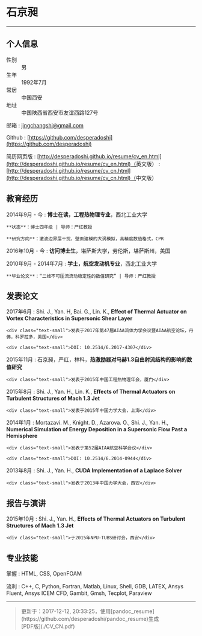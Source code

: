 # 石京昶

----

## <span class="fa fa-info-circle"></span> 个人信息

<div class="column_1_2">
<dt><span class="fa fa-male fa-fw"></span>性别</dt>
<dd>男</dd>
</div>
<div class="column_1_2">
<dt><span class="fa fa-child fa-fw"></span>生年</dt>
<dd>1992年7月</dd>
</div>

<div class="column_1_2">
<dt><span class="fa fa-map-marker fa-fw"></span>常居</dt>
<dd>中国西安</dd>
</div> 
<div class="column_1_2">
<dt><span class="fa fa-building fa-fw"></span>地址</dt>
<dd>中国陕西省西安市友谊西路127号</dd>
</div>

<span class="fa fa-envelope fa-fw"></span> 邮箱
:   [jingchangshi@gmail.com](mailto:jingchangshi@gmail.com)

<span class="fa fa-github fa-fw"></span>Github
:   [https://github.com/desperadoshi](https://github.com/desperadoshi)

<span class="fa fa-cloud fa-fw"></span>简历网页版
:	[http://desperadoshi.github.io/resume/cv_en.html](http://desperadoshi.github.io/resume/cv_en.html)（<span class="text-small">英文版</span>）
:	[http://desperadoshi.github.io/resume/cv_cn.html](http://desperadoshi.github.io/resume/cv_cn.html)（<span class="text-small">中文版</span>）

## <span class="fa fa-university fa-fw"></span> 教育经历

2014年9月 - 今
:   **博士在读，工程热物理专业**，西北工业大学

    **状态**：博士四年级 | 导师：严红教授

    **研究方向**：激波边界层干扰，壁面建模的大涡模拟，高精度数值格式，CPR

2016年10月 - 今
:   **访问博士生**，堪萨斯大学，劳伦斯，堪萨斯州，美国

2010年9月 - 2014年7月
:   **学士，航空发动机专业**，西北工业大学

    **毕业论文**：“二维不可压流流动稳定性的数值研究” | 导师：严红教授

## <span class="fa fa-pencil fa-fw"></span> 发表论文

2017年6月
:   Shi. J., Yan. H, Bai. G., Lin. K., **Effect of Thermal Actuator on Vortex Characteristics in Supersonic Shear Layer**

    <div class="text-small">发表于2017年第47届AIAA流体力学会议暨AIAA航空论坛，丹佛，科罗拉多，美国</div>

    <div class="text-small">DOI: 10.2514/6.2017-4307</div>

2015年11月
:	石京昶，严红，林科，**热激励器对马赫1.3自由射流结构的影响的数值研究**

	<div class="text-small">发表于2015年中国工程热物理年会，厦门</div>

2015年8月
:   Shi. J., Yan. H., Lin. K., **Effects of Thermal Actuators on Turbulent Structures of Mach 1.3 Jet**

    <div class="text-small">发表于2015年中国力学大会，上海</div>

2014年1月
:   Mortazavi. M., Knight. D., Azarova. O., Shi. J., Yan. H., **Numerical Simulation of Energy Deposition in a Supersonic Flow Past a Hemisphere**

    <div class="text-small">发表于第52届AIAA航空科学会议</div>

    <div class="text-small">DOI: 10.2514/6.2014-0944</div>

2013年8月
:   Shi. J., Yan. H., **CUDA Implementation of a Laplace Solver**

    <div class="text-small">发表于2013年中国力学大会，西安</div>

## <span class="fa fa-microphone fa-fw"></span> 报告与演讲

2015年10月
:   Shi. J., Yan. H., **Effects of Thermal Actuators on Turbulent Structures of Mach 1.3 Jet**

    <div class="text-small">于2015年NPU-TUBS研讨会，西安</div>

## <span class="fa fa-star fa-fw"></span> 专业技能

掌握
:   HTML, CSS, OpenFOAM

流利
:   C++, C, Python, Fortran, Matlab, Linux, Shell, GDB, LATEX, Ansys Fluent, Ansys ICEM CFD, Gambit, Gmsh, Tecplot, Paraview

----

> <div class='text-small'>更新于：2017-12-12, 20:33:25，使用[pandoc_resume](https://github.com/desperadoshi/pandoc_resume)生成</div>
> <div class='text-small'><span class="fa fa-download"></span>[PDF版](./CV_CN.pdf)</div>
